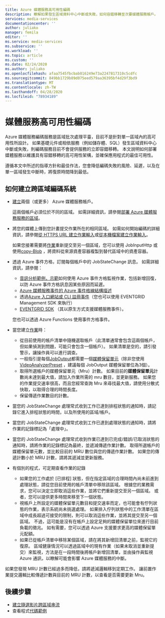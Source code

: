 ```yaml
---
title: Azure 媒體服務高可用性編碼
description: 瞭解如果發生區域資料中心中斷或失敗，如何容錯移轉至次要媒體服務帳戶。
services: media-services
documentationcenter: ''
author: juliako
manager: femila
editor: ''
ms.service: media-services
ms.subservice: ''
ms.workload: ''
ms.topic: article
ms.custom: ''
ms.date: 02/24/2020
ms.author: juliako
ms.openlocfilehash: afaa7545fbcbab016249e73a2247817310c5cdfc
ms.sourcegitcommit: 849bb1729b89d075eed579aa36395bf4d29f3bd9
ms.translationtype: MT
ms.contentlocale: zh-TW
ms.lasthandoff: 04/28/2020
ms.locfileid: "78934189"
---
```

# <a name="media-services-high-availability-encoding"></a>媒體服務高可用性編碼 

Azure 媒體服務編碼服務是區域批次處理平臺，目前不是針對單一區域內的高可用性所設計。 如果基礎元件或相依服務（例如儲存體、SQL）發生區域資料中心中斷或失敗，則編碼服務目前不會提供服務的立即容錯移轉。 本文說明如何部署媒體服務以維護具有容錯移轉的高可用性架構，並確保應用程式的最佳可用性。

遵循本文中所述的指導方針和最佳作法，您會降低編碼失敗的風險、延遲，以及在單一區域發生中斷時，將復原時間降到最低。

## <a name="how-to-build-a-cross-regional-encoding-system"></a>如何建立跨區域編碼系統

* [建立](create-account-cli-how-to.md)兩個（或更多） Azure 媒體服務帳戶。

    這兩個帳戶必須位於不同的區域。 如需詳細資訊，請參閱[部署 Azure 媒體服務服務的區域](https://azure.microsoft.com/global-infrastructure/services/?products=media-services)。
* 將您的媒體上傳到您計畫提交作業所在的相同區域。 如需如何開始編碼的詳細資訊，請參閱[從 HTTPS URL 建立作業輸入](job-input-from-http-how-to.md)或[從本機檔案建立作業輸入](job-input-from-local-file-how-to.md)。

    如果您接著需要將[作業](transforms-jobs-concept.md)重新提交至另一個區域，您可以使用 JobInputHttp 或使用[copy-Blob](https://docs.microsoft.com/rest/api/storageservices/Copy-Blob) ，將資料從來源資產容器複製到替代區域中的資產容器。
* 透過 Azure 事件方格，訂閱每個帳戶中的 JobStateChange 訊息。 如需詳細資訊，請參閱：

    * [音訊分析範例，示範](https://github.com/Azure-Samples/media-services-v3-dotnet/tree/master/AudioAnalytics/AudioAnalyzer)如何使用 Azure 事件方格監視作業，包括新增回復，以防 Azure 事件方格訊息因某些原因而延遲。
    * [Azure 媒體服務事件的 Azure 事件格線結構描述](media-services-event-schemas.md)
    * 透過[Azure 入口網站或 CLI 註冊事件](reacting-to-media-services-events.md)（您也可以使用 EVENTGRID Management SDK 來執行）
    * [EVENTGRID SDK](https://www.nuget.org/packages/Microsoft.Azure.EventGrid/) （其以原生方式支援媒體服務事件）。

    您也可以透過 Azure Functions 使用事件方格事件。
* 當您建立[作業](transforms-jobs-concept.md)時：

    * 從目前使用的帳戶清單中隨機選取帳戶（此清單通常會包含這兩個帳戶，但如果偵測到問題，可能只會包含一個帳戶）。 如果清單是空的，請引發警示，讓操作員可以進行調查。
    * 一般指引是每個[JobOutput](https://docs.microsoft.com/rest/api/media/jobs/create#joboutputasset)都需要一個[媒體保留單元](media-reserved-units-cli-how-to.md)（除非您使用[VideoAnalyzerPreset](analyzing-video-audio-files-concept.md) ，建議每個 JobOutput 媒體保留單位為3個）。
    * 取得所選帳戶的媒體保留單元（Mru）計數。 如果目前的**媒體保留單元**計數尚未達到最大值，請加入作業所需的 mru 數目，並更新服務。 如果您的作業提交速率很高，而且您經常查詢 Mru 來尋找最大值，請使用分散式快取，以取得合理的時間長度。
    * 保留傳遞作業數目的計數。

* 當您的 JobStateChange 處理常式收到工作已達到排程狀態的通知時，請記錄它進入排程狀態的時間，以及所使用的區域/帳戶。
* 當您的 JobStateChange 處理常式收到工作已達到處理狀態的通知時，請將作業的記錄標記為「處理中」。
* 當您的 JobStateChange 處理常式收到作業已達到已完成/錯誤/已取消狀態的通知時，請將作業的記錄標記為最終，並遞減傳遞作業計數。 取得所選帳戶的媒體保留單元數，並比較目前的 MRU 數位與您的傳遞作業計數。 如果您的傳遞計數小於 MRU 計數，請將其遞減並更新服務。
* 有個別的程式，可定期查看作業的記錄
    
    * 如果您的工作處於 [已排程] 狀態，但在指定區域的合理時間內尚未前進到處理狀態，請從您目前使用的帳戶清單中移除該區域。  根據您的業務需求，您可以決定立即取消這些作業，並將它們重新提交至另一個區域。 或者，您可以提供更多時間來移至下一個狀態。
    * 視帳戶上所設定的媒體保留單元數目和提交速率而定，也可能會有佇列狀態的作業，表示系統尚未挑選處理。  如果排入佇列狀態中的工作清單在區域中成長超過可接受的限制，則可以取消這些作業，並將其提交至另一個區域。  不過，這可能是沒有在帳戶上設定足夠的媒體保留單位來進行目前負載的徵兆。  如有需要，您可以透過 Azure 支援要求更高的媒體保留單元配額。
    * 如果已從帳戶清單中移除某個區域，請在將其新增回清單之前，監視它的復原。  區域健康情況可以透過區域中的現有作業（如果未取消並重新提交）來監視，方法是在一段時間後將帳戶新增回清單，並由操作員監視 Azure 通訊，以瞭解可能會影響 Azure 媒體服務的中斷。
    
如果您發現 MRU 計數已經過多而降低，請將遞減邏輯移到定期工作。 讓前置作業提交邏輯比較傳遞計數與目前的 MRU 計數，以查看是否需要更新 Mru。

## <a name="next-steps"></a>後續步驟

* [建立隨選影片跨區域串流](media-services-high-availability-streaming.md)
* 查看程式[代碼範例](https://docs.microsoft.com/samples/browse/?products=azure-media-services)
